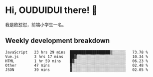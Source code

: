 # Hi, OUDUIDUI there!  👋

[comment]: <> ([<img align="right" width="50%" src="https://github-readme-stats.vercel.app/api?username=OUDUIDUI&theme=dark&show_icons=true">]&#40;https://metrics.lecoq.io/OUDUIDUI?template=classic&#41;)

我是欧怼怼，前端小学生一名。

##  Weekly development breakdown

<!--START_SECTION:waka-->
```text
JavaScript   23 hrs 29 mins  ██████████████████▒░░░░░░   73.78 % 
Vue.js       3 hrs 17 mins   ██▓░░░░░░░░░░░░░░░░░░░░░░   10.34 % 
HTML         1 hr 59 mins    █▓░░░░░░░░░░░░░░░░░░░░░░░   06.23 % 
Other        47 mins         ▓░░░░░░░░░░░░░░░░░░░░░░░░   02.48 % 
JSON         39 mins         ▓░░░░░░░░░░░░░░░░░░░░░░░░   02.05 % 
```
<!--END_SECTION:waka-->